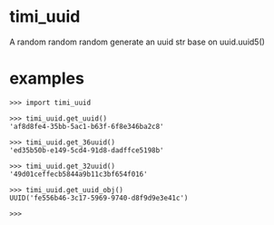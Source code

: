 # timi_uuid
A random random random generate an uuid str base on uuid.uuid5()

# examples

```
>>> import timi_uuid

>>> timi_uuid.get_uuid()
'af8d8fe4-35bb-5ac1-b63f-6f8e346ba2c8'

>>> timi_uuid.get_36uuid()
'ed35b50b-e149-5cd4-91d8-dadffce5198b'

>>> timi_uuid.get_32uuid()
'49d01ceffecb5844a9b11c3bf654f016'

>>> timi_uuid.get_uuid_obj()
UUID('fe556b46-3c17-5969-9740-d8f9d9e3e41c')

>>>

```
